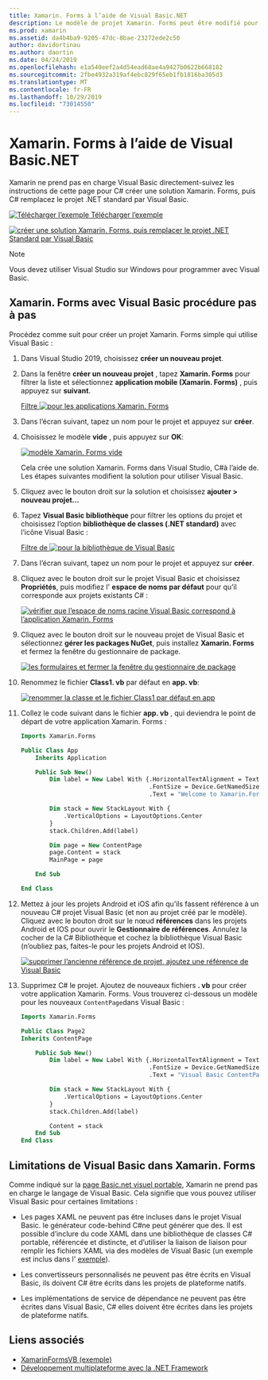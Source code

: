 ```yaml
---
title: Xamarin. Forms à l’aide de Visual Basic.NET
description: Le modèle de projet Xamarin. Forms peut être modifié pour utiliser Visual Basic pour l’assembly principal, ce qui vous permet de créer des applications mobiles interplateformes à l’aide de VB.NET.
ms.prod: xamarin
ms.assetid: da4b4ba9-9205-47dc-8bae-23272ede2c50
author: davidortinau
ms.author: daortin
ms.date: 04/24/2019
ms.openlocfilehash: e1a540eef2a4d54ead68ae4a9427b0622b668182
ms.sourcegitcommit: 2fbe4932a319af4ebc829f65eb1fb1816ba305d3
ms.translationtype: MT
ms.contentlocale: fr-FR
ms.lasthandoff: 10/29/2019
ms.locfileid: "73014550"
---
```

# <a name="xamarinforms-using-visual-basicnet"></a>Xamarin. Forms à l’aide de Visual Basic.NET

Xamarin ne prend pas en charge Visual Basic directement-suivez les instructions de cette page pour C# créer une solution Xamarin. Forms, puis C# remplacez le projet .NET standard par Visual Basic.

[![Télécharger l’exemple](~/media/shared/download.png) Télécharger l’exemple](https://docs.microsoft.com/samples/xamarin/mobile-samples/visualbasic-xamarinformsvb/)

[![créer une solution Xamarin. Forms, puis remplacer le projet .NET Standard par Visual Basic](xamarin-forms-images/hero-sml.png)](xamarin-forms-images/hero.png#lightbox)

> [!NOTE]
> Vous devez utiliser Visual Studio sur Windows pour programmer avec Visual Basic.

## <a name="xamarinforms-with-visual-basic-walkthrough"></a>Xamarin. Forms avec Visual Basic procédure pas à pas

Procédez comme suit pour créer un projet Xamarin. Forms simple qui utilise Visual Basic :

1. Dans Visual Studio 2019, choisissez **créer un nouveau projet**.

2. Dans la fenêtre **créer un nouveau projet** , tapez **Xamarin. Forms** pour filtrer la liste et sélectionnez **application mobile (Xamarin. Forms)** , puis appuyez sur **suivant**.

    [Filtre ![pour les applications Xamarin. Forms](xamarin-forms-images/02-sml.png)](xamarin-forms-images/02.png#lightbox)

3. Dans l’écran suivant, tapez un nom pour le projet et appuyez sur **créer**.

4. Choisissez le modèle **vide** , puis appuyez sur **OK**:

    [![modèle Xamarin. Forms vide](xamarin-forms-images/04-sml.png)](xamarin-forms-images/04.png#lightbox)

    Cela crée une solution Xamarin. Forms dans Visual Studio, C#à l’aide de. Les étapes suivantes modifient la solution pour utiliser Visual Basic.

5. Cliquez avec le bouton droit sur la solution et choisissez **ajouter > nouveau projet...**

6. Tapez **Visual Basic bibliothèque** pour filtrer les options du projet et choisissez l’option **bibliothèque de classes (.NET standard)** avec l’icône Visual Basic :

    [Filtre de ![pour la bibliothèque de Visual Basic](xamarin-forms-images/06-sml.png)](xamarin-forms-images/06.png#lightbox)

7. Dans l’écran suivant, tapez un nom pour le projet et appuyez sur **créer**.

8. Cliquez avec le bouton droit sur le projet Visual Basic et choisissez **Propriétés**, puis modifiez l' **espace de noms par défaut** pour qu’il corresponde aux projets existants C# :

    [![vérifier que l’espace de noms racine Visual Basic correspond à l’application Xamarin. Forms](xamarin-forms-images/07a-sml.png)](xamarin-forms-images/07a.png#lightbox)

9. Cliquez avec le bouton droit sur le nouveau projet de Visual Basic et sélectionnez **gérer les packages NuGet**, puis installez **Xamarin. Forms** et fermez la fenêtre du gestionnaire de package.

    [![les formulaires et fermer la fenêtre du gestionnaire de package](xamarin-forms-images/07b-sml.png)](xamarin-forms-images/07b.png#lightbox)

10. Renommez le fichier **Class1. vb** par défaut en **app. vb**:

    [![renommer la classe et le fichier Class1 par défaut en app](xamarin-forms-images/08.png)](xamarin-forms-images/08.png#lightbox)

11. Collez le code suivant dans le fichier **app. vb** , qui deviendra le point de départ de votre application Xamarin. Forms :

    ```vb
    Imports Xamarin.Forms

    Public Class App
        Inherits Application

        Public Sub New()
            Dim label = New Label With {.HorizontalTextAlignment = TextAlignment.Center,
                                        .FontSize = Device.GetNamedSize(NamedSize.Medium, GetType(Label)),
                                        .Text = "Welcome to Xamarin.Forms with Visual Basic.NET"}

            Dim stack = New StackLayout With {
                .VerticalOptions = LayoutOptions.Center
            }
            stack.Children.Add(label)

            Dim page = New ContentPage
            page.Content = stack
            MainPage = page

        End Sub

    End Class
    ```

12. Mettez à jour les projets Android et iOS afin qu’ils fassent référence à un nouveau C# projet Visual Basic (et non au projet créé par le modèle).
Cliquez avec le bouton droit sur le nœud **références** dans les projets Android et IOS pour ouvrir le **Gestionnaire de références**. Annulez la cocher de la C# Bibliothèque et cochez la bibliothèque Visual Basic (n’oubliez pas, faites-le pour les projets Android et IOS).

    [![supprimer l’ancienne référence de projet, ajoutez une référence de Visual Basic](xamarin-forms-images/10-sml.png)](xamarin-forms-images/10.png#lightbox)

13. Supprimez C# le projet. Ajoutez de nouveaux fichiers **. vb** pour créer votre application Xamarin. Forms. Vous trouverez ci-dessous un modèle pour les nouveaux `ContentPage`dans Visual Basic :

    ```vb
    Imports Xamarin.Forms

    Public Class Page2
    Inherits ContentPage

        Public Sub New()
            Dim label = New Label With {.HorizontalTextAlignment = TextAlignment.Center,
                                        .FontSize = Device.GetNamedSize(NamedSize.Medium, GetType(Label)),
                                        .Text = "Visual Basic ContentPage"}

            Dim stack = New StackLayout With {
                .VerticalOptions = LayoutOptions.Center
            }
            stack.Children.Add(label)

            Content = stack
        End Sub
    End Class
    ```

## <a name="limitations-of-visual-basic-in-xamarinforms"></a>Limitations de Visual Basic dans Xamarin. Forms

Comme indiqué sur la [page Basic.net visuel portable](~/cross-platform/platform/visual-basic/index.md), Xamarin ne prend pas en charge le langage de Visual Basic. Cela signifie que vous pouvez utiliser Visual Basic pour certaines limitations :

- Les pages XAML ne peuvent pas être incluses dans le projet Visual Basic. le générateur code-behind C#ne peut générer que des. Il est possible d’inclure du code XAML dans une bibliothèque de classes C# portable, référencée et distincte, et d’utiliser la liaison de liaison pour remplir les fichiers XAML via des modèles de Visual Basic (un exemple est inclus dans l' [exemple](https://github.com/xamarin/mobile-samples/tree/master/VisualBasic/XamarinFormsVB/XamlPages)).

- Les convertisseurs personnalisés ne peuvent pas être écrits en Visual Basic, ils doivent C# être écrits dans les projets de plateforme natifs.

- Les implémentations de service de dépendance ne peuvent pas être écrites dans Visual Basic, C# elles doivent être écrites dans les projets de plateforme natifs.

## <a name="related-links"></a>Liens associés

- [XamarinFormsVB (exemple)](https://docs.microsoft.com/samples/xamarin/mobile-samples/visualbasic-xamarinformsvb/)
- [Développement multiplateforme avec la .NET Framework](https://docs.microsoft.com/dotnet/standard/cross-platform/)
